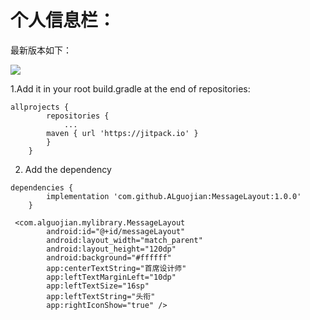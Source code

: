 # 个人信息栏：

最新版本如下：

[![](https://jitpack.io/v/ALguojian/MessageLayout.svg)](https://jitpack.io/#ALguojian/MessageLayout)

1.Add it in your root build.gradle at the end of repositories:

```
allprojects {
        repositories {
            ...
        maven { url 'https://jitpack.io' }
        }
    }
```

2. Add the dependency
```
dependencies {
        implementation 'com.github.ALguojian:MessageLayout:1.0.0'
    }
```

```
 <com.alguojian.mylibrary.MessageLayout
        android:id="@+id/messageLayout"
        android:layout_width="match_parent"
        android:layout_height="120dp"
        android:background="#ffffff"
        app:centerTextString="首席设计师"
        app:leftTextMarginLeft="10dp"
        app:leftTextSize="16sp"
        app:leftTextString="头衔"
        app:rightIconShow="true" />
```